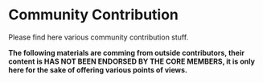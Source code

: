 # Community Contribution

Please find here various community contribution stuff. 

**The following materials are comming from outside contributors, their content is HAS NOT BEEN ENDORSED BY THE CORE MEMBERS, it is only here for the sake of offering various points of views.**
